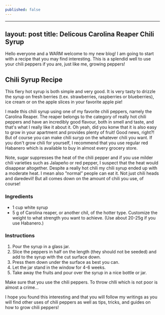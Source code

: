 ```yaml
---
published: false
---
```

---
layout: post
title: Delicous Carolina Reaper Chili Syrup
---

Hello everyone and a WARM welcome to my new blog! I am going to start with a recipe that you may find interesting. This is a splendid well to use your chili peppers if you are, just like me, growing peppers!

## Chili Syrup Recipe
This fiery hot syrup is both simple and very good. It is very tasty to drizzle the syrup on fresh berries (t.ex. strawberries, raspberries or blueberries), ice cream or on the apple slices in your favorite apple pie!

I made this chili syrup using one of my favorite chili peppers, namely the Carolina Reaper. The reaper belongs to the category of really hot chili peppers and have an incredibly good flavour, both in smell and taste, and that's what I really like it about it. Oh yeah, did you konw that it is also easy to grow in your apartment and provides plenty of fruit! Good news, right?! But of course you can make chili suryp on the whatever chili you want. If you don't grow chili for yourself, I recommend that you use regular red Habanero which is available to buy in almost every grocery store.

Note, sugar suppresses  the heat of the chili pepper and if you use milder chili varieties such as Jalapeño or red pepper, I suspect that the heat would disappear altogether. Despite a really hot chili my chili syrup ended up with a moderate heat. I mean also ”normal” people can eat it. Not just chili heads and daredevil!  But all comes down on the amount of chili you use, of course!

### Ingredients
* 1 cup white syrup
* 5 g of Carolina reaper, or another chil, of the hotter type. Customize the weight to what strength you want to achieve. (Use about 20-25g if you use Habanero.)

### Instructions
1. Pour the syrup in a glass jar.
2. Slice the peppers in half on the length (they should not be seeded) and add to the syrup with the cut surface down. 
3. Press them down under the surface as best you can.
4. Let the jar stand in the window for 4-6 weeks.
5. Take away the fruits and pour over the syrup in a nice bottle or jar.

Make sure that you use the chili peppers. To throw chlli which is not poor is almost a crime...

I hope you found this interesting and that you will follow my writings as you will find other uses of chili peppers as well as tips, tricks, and guides on how to grow chili peppers!
